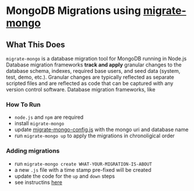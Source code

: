 # MongoDB Migrations using [migrate-mongo](https://www.npmjs.com/package/migrate-mongo)

## What This Does

`migrate-mongo` is a database migration tool for MongoDB running in Node.js
Database migration frameworks **track and apply** granular changes to the database schema, indexes, required base users, and seed data (system, test, demo, etc.). Granular changes are typically reflected as separate scripted files and are reflected as code that can be captured with any version control software. Database migration frameworks, like 

### How To Run

* `node.js` and `npm` are required
* install `migrate-mongo`
* update [migrate-mongo-config.js](./migrate-mongo-config.js) with the mongo uri and database name
* run `migrate-mongo up` to apply the migrations in chronoligical order 

### Adding migrations

* run `migrate-mongo create WHAT-YOUR-MIGRATION-IS-ABOUT`
* a new `.js` file with a time stamp pre-fixed will be created
* update the code for the `up` and `down` steps
* see instructins [here](https://www.npmjs.com/package/migrate-mongo)
